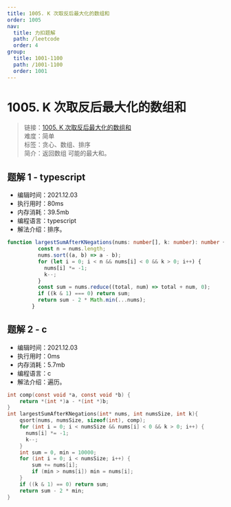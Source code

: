 ```yaml
---
title: 1005. K 次取反后最大化的数组和
order: 1005
nav:
  title: 力扣题解
  path: /leetcode
  order: 4
group:
  title: 1001-1100
  path: /1001-1100
  order: 1001
---
```


# 1005. K 次取反后最大化的数组和
    
> 链接：[1005. K 次取反后最大化的数组和](https://leetcode-cn.com/problems/maximize-sum-of-array-after-k-negations/)  
> 难度：简单  
> 标签：贪心、数组、排序  
> 简介：返回数组 可能的最大和。
      
## 题解 1 - typescript
- 编辑时间：2021.12.03
- 执行用时：80ms
- 内存消耗：39.5mb
- 编程语言：typescript
- 解法介绍：排序。
```typescript
function largestSumAfterKNegations(nums: number[], k: number): number {
          const n = nums.length;
          nums.sort((a, b) => a - b);
          for (let i = 0; i < n && nums[i] < 0 && k > 0; i++) {
            nums[i] *= -1;
            k--;
          }
          const sum = nums.reduce((total, num) => total + num, 0);
          if ((k & 1) === 0) return sum;
          return sum - 2 * Math.min(...nums);
        }
```

## 题解 2 - c
- 编辑时间：2021.12.03
- 执行用时：0ms
- 内存消耗：5.7mb
- 编程语言：c
- 解法介绍：遍历。
```c
int comp(const void *a, const void *b) {
    return *(int *)a - *(int *)b;
}
int largestSumAfterKNegations(int* nums, int numsSize, int k){
    qsort(nums, numsSize, sizeof(int), comp);
    for (int i = 0; i < numsSize && nums[i] < 0 && k > 0; i++) {
      nums[i] *= -1;
      k--;
    }
    int sum = 0, min = 10000;
    for (int i = 0; i < numsSize; i++) {
        sum += nums[i];
        if (min > nums[i]) min = nums[i];
    }
    if ((k & 1) == 0) return sum;
    return sum - 2 * min;
}
```

      